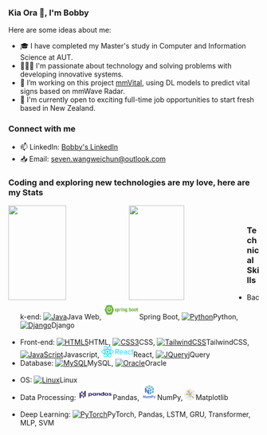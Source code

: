 ### Kia Ora 👋, I'm Bobby 


Here are some ideas about me:

- 🎓 I have completed my Master's study in Computer and Information Science at AUT.
- 👨🏼‍💻 I'm passionate about technology and solving problems with developing innovative systems.
- 👯 I’m working on this project <a href='https://github.com/Ubiweb-lab/mmVital.git'>mmVital</a>, using DL models to predict vital signs based on mmWave Radar.
- 🎯 I'm currently open to exciting full-time job opportunities to start fresh based in New Zealand.

### Connect with me
- 📫 LinkedIn: <a href='https://www.linkedin.com/in/weichun-wang'>Bobby's LinkedIn<a/>
- 📥 Email: seven.wangweichun@outlook.com

### Coding and exploring new technologies are my love, here are my Stats

  <img align="left" width="48%" height=190 src="https://github-readme-stats.vercel.app/api/top-langs/?username=WeichunAuto&size_weight=0.5&count_weight=0.5&layout=compact" />
  <img  align="left" width="47%" height=190 src="https://github-readme-stats.vercel.app/api?username=WeichunAuto&show_icons=true" />

&nbsp;

### Technical Skills
  <ul>
    <li>
      Back-end:  <a href="https://www.oracle.com/java/" target="_blank" rel="noreferrer"><img src="https://raw.githubusercontent.com/danielcranney/readme-generator/main/public/icons/skills/java-colored.svg" width="32" height="32" alt="Java" /></a>Java Web, <a href="https://spring.io/projects/spring-boot" target="_blank" rel="noreferrer"><img src="https://github.com/WeichunAuto/WeichunAuto/blob/main/springBoot.png" width="72" height="36" alt="Spring Boot" /></a>Spring Boot, <a href="https://www.python.org/" target="_blank" rel="noreferrer"><img src="https://raw.githubusercontent.com/danielcranney/readme-generator/main/public/icons/skills/python-colored.svg" width="22" height="22" alt="Python" /></a>Python, <a href="https://www.djangoproject.com/" target="_blank" rel="noreferrer"><img src="https://raw.githubusercontent.com/danielcranney/readme-generator/main/public/icons/skills/django-colored.svg" width="22" height="22" alt="Django" /></a>Django
    </li><br />
    <li>
      Front-end: <a href="https://developer.mozilla.org/en-US/docs/Glossary/HTML5" target="_blank" rel="noreferrer"><img src="https://raw.githubusercontent.com/danielcranney/readme-generator/main/public/icons/skills/html5-colored.svg" width="22" height="22" alt="HTML5" /></a>HTML, <a href="https://www.w3.org/TR/CSS/#css" target="_blank" rel="noreferrer"><img src="https://raw.githubusercontent.com/danielcranney/readme-generator/main/public/icons/skills/css3-colored.svg" width="22" height="22" alt="CSS3" /></a>CSS, <a href="https://tailwindcss.com/" target="_blank" rel="noreferrer"><img src="https://raw.githubusercontent.com/danielcranney/readme-generator/main/public/icons/skills/tailwindcss-colored.svg" width="22" height="22" alt="TailwindCSS" /></a>TailwindCSS, <a href="https://developer.mozilla.org/en-US/docs/Web/JavaScript" target="_blank" rel="noreferrer"><img src="https://raw.githubusercontent.com/danielcranney/readme-generator/main/public/icons/skills/javascript-colored.svg" width="22" height="22" alt="JavaScript" /></a>Javascript, <a href="https://react.dev/" target="_blank" rel="noreferrer"><img src="https://github.com/WeichunAuto/WeichunAuto/blob/main/react-js.png" width="64" height="22" alt="React" /></a>React, <a href="https://jquery.com/" target="_blank" rel="noreferrer"><img src="https://raw.githubusercontent.com/danielcranney/readme-generator/main/public/icons/skills/jquery-colored.svg" width="22" height="22" alt="JQuery" /></a>jQuery
    </li>
    <li>
      Database: <a href="https://www.mysql.com/" target="_blank" rel="noreferrer"><img src="https://raw.githubusercontent.com/danielcranney/readme-generator/main/public/icons/skills/mysql-colored.svg" width="22" height="22" alt="MySQL" /></a>MySQL, <a href="https://www.oracle.com/uk/index.html" target="_blank" rel="noreferrer"><img src="https://raw.githubusercontent.com/danielcranney/readme-generator/main/public/icons/skills/oracle-colored.svg" width="32" height="32" alt="Oracle" /></a>Oracle
    </li><br />
    <li>
      OS: <a href="https://www.linux.org" target="_blank" rel="noreferrer"><img src="https://raw.githubusercontent.com/danielcranney/readme-generator/main/public/icons/skills/linux-colored.svg" width="22" height="22" alt="Linux" /></a>Linux</li>
    <li>
      Data Processing: <a><img src="https://github.com/WeichunAuto/WeichunAuto/blob/main/Pandas_logo.svg.png" width="70" height="22" /></a>Pandas, <a><img src="https://github.com/WeichunAuto/WeichunAuto/blob/main/numpy.png" width="32" height="32"/></a>NumPy, <a><img src="https://github.com/WeichunAuto/WeichunAuto/blob/main/Matplotlib.png" width="22" height="22"/></a>Matplotlib
    </li><br />
    <li>
      Deep Learning: <a href="https://pytorch.org/" target="_blank" rel="noreferrer"><img src="https://raw.githubusercontent.com/danielcranney/readme-generator/main/public/icons/skills/pytorch-colored.svg" width="22" height="22" alt="PyTorch" /></a>PyTorch, Pandas, LSTM, GRU, Transformer, MLP, SVM
    </li>
  </ul>
